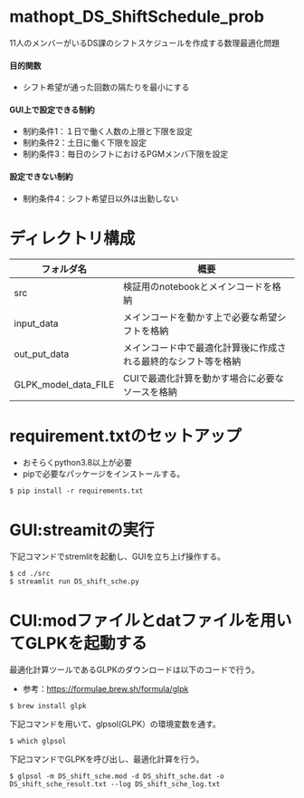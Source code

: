 # mathopt_DS_ShiftSchedule_prob

11人のメンバーがいるDS課のシフトスケジュールを作成する数理最適化問題
#### 目的関数
* シフト希望が通った回数の隔たりを最小にする

#### GUI上で設定できる制約
* 制約条件1：１日で働く人数の上限と下限を設定
* 制約条件2：土日に働く下限を設定
* 制約条件3：毎日のシフトにおけるPGMメンバ下限を設定
#### 設定できない制約
* 制約条件4：シフト希望日以外は出勤しない


# ディレクトリ構成

| フォルダ名 | 概要 |
| ---- | ---- |
| src | 検証用のnotebookとメインコードを格納|
| input_data | メインコードを動かす上で必要な希望シフトを格納 |
| out_put_data | メインコード中で最適化計算後に作成される最終的なシフト等を格納 |
| GLPK_model_data_FILE | CUIで最適化計算を動かす場合に必要なソースを格納 |

# requirement.txtのセットアップ

* おそらくpython3.8以上が必要
* pipで必要なパッケージをインストールする。

```
$ pip install -r requirements.txt
```

# GUI:streamitの実行

下記コマンドでstremlitを起動し、GUIを立ち上げ操作する。
```
$ cd ./src
$ streamlit run DS_shift_sche.py
```

# CUI:modファイルとdatファイルを用いてGLPKを起動する

最適化計算ツールであるGLPKのダウンロードは以下のコードで行う。
* 参考：https://formulae.brew.sh/formula/glpk
```
$ brew install glpk
```
下記コマンドを用いて、glpsol(GLPK）の環境変数を通す。
```
$ which glpsol
```

下記コマンドでGLPKを呼び出し、最適化計算を行う。

```
$ glpsol -m DS_shift_sche.mod -d DS_shift_sche.dat -o DS_shift_sche_result.txt --log DS_shift_sche_log.txt
```

